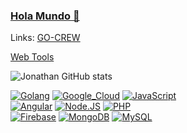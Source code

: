 ### [Hola Mundo 👋](https://www.jonathanhecl.com)

Links:
[GO-CREW](https://www.jonathanhecl.com/go-crew/)

[Web Tools](https://jonathanhecl.github.io/web-tools/)

![Jonathan GitHub stats](https://github-readme-stats.vercel.app/api?username=jonathanhecl&show_icons=true&theme=dark)



[![Golang](https://img.shields.io/badge/Golang-47A248?style=for-the-badge&logo=go&logoColor=white&labelColor=101010)](https://github.com/jonathanhecl?tab=repositories)
[![Google_Cloud](https://img.shields.io/badge/Google_Cloud-4285F4?style=for-the-badge&logo=google&logoColor=white&labelColor=101010)](https://github.com/jonathanhecl?tab=repositories)
[![JavaScript](https://img.shields.io/badge/JavaScript-F7DF1E?style=for-the-badge&logo=javascript&logoColor=white&labelColor=101010)](https://github.com/jonathanhecl?tab=repositories)<br/>
[![Angular](https://img.shields.io/badge/Angular-FA7343?style=for-the-badge&logo=angular&logoColor=white&labelColor=101010)](https://github.com/jonathanhecl?tab=repositories)
[![Node.JS](https://img.shields.io/badge/Node.JS-339933?style=for-the-badge&logo=node.js&logoColor=white&labelColor=101010)](https://github.com/jonathanhecl?tab=repositories)
[![PHP](https://img.shields.io/badge/PHP-1575F9?style=for-the-badge&logo=php&logoColor=white&labelColor=101010)](https://github.com/jonathanhecl?tab=repositories)<br/>
[![Firebase](https://img.shields.io/badge/Firebase-FFCA28?style=for-the-badge&logo=firebase&logoColor=white&labelColor=101010)](https://github.com/jonathanhecl?tab=repositories)
[![MongoDB](https://img.shields.io/badge/MongoDB-47A248?style=for-the-badge&logo=mongodb&logoColor=white&labelColor=101010)](https://github.com/jonathanhecl?tab=repositories)
[![MySQL](https://img.shields.io/badge/MySQL-4479A1?style=for-the-badge&logo=mysql&logoColor=white&labelColor=101010)](https://github.com/jonathanhecl?tab=repositories)

<!--
**jonathanhecl/jonathanhecl** is a ✨ _special_ ✨ repository because its `README.md` (this file) appears on your GitHub profile.

Here are some ideas to get you started:

- 🔭 I’m currently working on ...
- 🌱 I’m currently learning ...
- 👯 I’m looking to collaborate on ...
- 🤔 I’m looking for help with ...
- 💬 Ask me about ...
- 📫 How to reach me: ...
- 😄 Pronouns: ...
- ⚡ Fun fact: ...
-->
